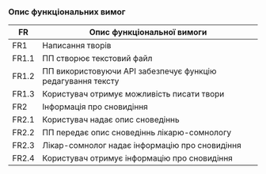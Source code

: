 ### Опис функціональних вимог

| FR    | Опис функціональної вимоги                                                                |
|-------|-------------------------------------------------------------------------------------------|
| FR1   | Написання творів                                                                          |
| FR1.1 | ПП створює текстовий файл                                                                 |
| FR1.2 | ПП використовуючи API забезпечує функцію редагування тексту                               |
| FR1.3 | Користувач отримує можливість писати твори                                                |
| FR2   | Інформація про сновидіння                                                                 |
| FR2.1 | Користувач надає опис сноведіннь                                                          |
| FR2.2 | ПП передає опис сноведіннь лікарю-сомнологу                                               |
| FR2.3 | Лікар-сомнолог надає інформацію про сновидіння                                            |
| FR2.4 | Користувач отримує інформацію про сновидіння                                              |

